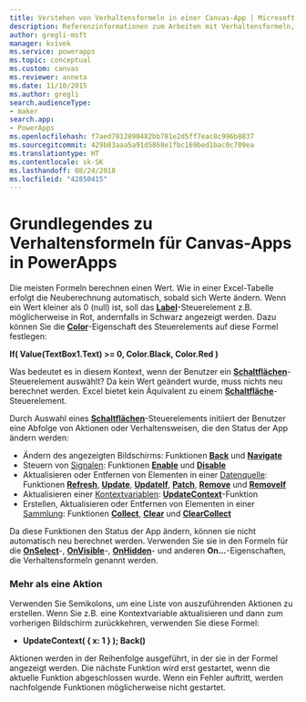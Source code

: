 ```yaml
---
title: Verstehen von Verhaltensformeln in einer Canvas-App | Microsoft-Dokumentation
description: Referenzinformationen zum Arbeiten mit Verhaltensformeln, die den Status von Canvas-Apps in PowerApps ändern
author: gregli-msft
manager: kvivek
ms.service: powerapps
ms.topic: conceptual
ms.custom: canvas
ms.reviewer: anneta
ms.date: 11/10/2015
ms.author: gregli
search.audienceType:
- maker
search.app:
- PowerApps
ms.openlocfilehash: f7aed7812890482bb781e2d5ff7eac8c996b8837
ms.sourcegitcommit: 429b83aaa5a91d5868e1fbc169bed1bac0c709ea
ms.translationtype: HT
ms.contentlocale: sk-SK
ms.lasthandoff: 08/24/2018
ms.locfileid: "42850415"
---
```

# <a name="understand-behavior-formulas-for-canvas-apps-in-powerapps"></a>Grundlegendes zu Verhaltensformeln für Canvas-Apps in PowerApps

Die meisten Formeln berechnen einen Wert.  Wie in einer Excel-Tabelle erfolgt die Neuberechnung automatisch, sobald sich Werte ändern.  Wenn ein Wert kleiner als 0 (null) ist, soll das **[Label](controls/control-text-box.md)**-Steuerelement z.B. möglicherweise in Rot, andernfalls in Schwarz angezeigt werden. Dazu können Sie die **[Color](controls/properties-color-border.md)**-Eigenschaft des Steuerelements auf diese Formel festlegen:

**If( Value(TextBox1.Text) >= 0, Color.Black, Color.Red )**

Was bedeutet es in diesem Kontext, wenn der Benutzer ein **[Schaltflächen](controls/control-button.md)**-Steuerelement auswählt?  Da kein Wert geändert wurde, muss nichts neu berechnet werden. Excel bietet kein Äquivalent zu einem **[Schaltfläche](controls/control-button.md)**-Steuerelement.  

Durch Auswahl eines **[Schaltflächen](controls/control-button.md)**-Steuerelements initiiert der Benutzer eine Abfolge von Aktionen oder Verhaltensweisen, die den Status der App ändern werden:

* Ändern des angezeigten Bildschirms: Funktionen **[Back](functions/function-navigate.md)** und **[Navigate](functions/function-navigate.md)**
* Steuern von [Signalen](functions/signals.md): Funktionen **[Enable](functions/function-enable-disable.md)** und **[Disable](functions/function-enable-disable.md)**
* Aktualisieren oder Entfernen von Elementen in einer [Datenquelle](working-with-data-sources.md): Funktionen **[Refresh](functions/function-refresh.md)**, **[Update](functions/function-update-updateif.md)**, **[UpdateIf](functions/function-update-updateif.md)**, **[Patch](functions/function-patch.md)**, **[Remove](functions/function-remove-removeif.md)** und **[RemoveIf](functions/function-remove-removeif.md)**
* Aktualisieren einer [Kontextvariablen](working-with-variables.md#create-a-context-variable): **[UpdateContext](functions/function-updatecontext.md)**-Funktion
* Erstellen, Aktualisieren oder Entfernen von Elementen in einer [Sammlung](working-with-data-sources.md#collections): Funktionen **[Collect](functions/function-clear-collect-clearcollect.md)**, **[Clear](functions/function-clear-collect-clearcollect.md)** und **[ClearCollect](functions/function-clear-collect-clearcollect.md)**

Da diese Funktionen den Status der App ändern, können sie nicht automatisch neu berechnet werden. Verwenden Sie sie in den Formeln für die **[OnSelect](controls/properties-core.md)**-, **[OnVisible](controls/control-screen.md)**-, **[OnHidden](controls/control-screen.md)**- und anderen **On...**-Eigenschaften, die Verhaltensformeln genannt werden.

### <a name="more-than-one-action"></a>Mehr als eine Aktion
Verwenden Sie Semikolons, um eine Liste von auszuführenden Aktionen zu erstellen. Wenn Sie z.B. eine Kontextvariable aktualisieren und dann zum vorherigen Bildschirm zurückkehren, verwenden Sie diese Formel:

* **UpdateContext( { x: 1 } ); Back()**

Aktionen werden in der Reihenfolge ausgeführt, in der sie in der Formel angezeigt werden.  Die nächste Funktion wird erst gestartet, wenn die aktuelle Funktion abgeschlossen wurde. Wenn ein Fehler auftritt, werden nachfolgende Funktionen möglicherweise nicht gestartet.

